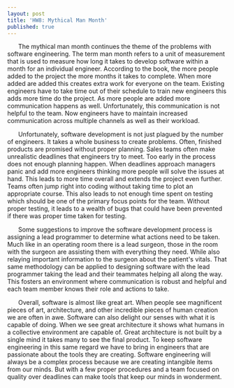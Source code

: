 ```yaml
---
layout: post
title: 'HW8: Mythical Man Month'
published: true
---
```


&ensp;&ensp;&ensp; The mythical man month continues the theme of the problems with software engineering. The term man month refers to a unit of measurement that is used to measure how long it takes to develop software within a month for an individual engineer. According to the book, the more people added to the project the more months it takes to complete. When more added are added this creates extra work for everyone on the team. Existing engineers have to take time out of their schedule to train new engineers this adds more time do the project. As more people are added more communication happens as well. Unfortunately, this communication is not helpful to the team. Now engineers have to maintain increased communication across multiple channels as well as their workload.

&ensp;&ensp;&ensp; Unfortunately, software development is not just plagued by the number of engineers. It takes a whole business to create problems. Often,  finished products are promised without proper planning. Sales teams often make unrealistic deadlines that engineers try to meet. Too early in the process does not enough planning happen. When deadlines approach managers panic and add more engineers thinking more people will solve the issues at hand. This leads to more time overall and extends the project even further. Teams often jump right into coding without taking time to plot an appropriate course. This also leads to not enough time spent on testing which should be one of the primary focus points for the team. Without proper testing, it leads to a wealth of bugs that could have been prevented if there was proper time taken for testing.

&ensp;&ensp;&ensp; Some suggestions to improve the software development process is assigning a lead programmer to determine what actions need to be taken. Much like in an operating room there is a lead surgeon, those in the room with the surgeon are assisting them with everything they need. While also relaying important information to the surgeon about the patient's vitals. That same methodology can be applied to designing software with the lead programmer taking the lead and their teammates helping all along the way. This fosters an environment where communication is robust and helpful and each team member knows their role and actions to take. 

&ensp;&ensp;&ensp; Overall, software is almost like great art. When people see magnificent pieces of art, architecture, and other incredible pieces of human creation we are often in awe. Software can also delight our senses with what it is capable of doing. When we see great architecture it shows what humans in a collective environment are capable of. Great architecture is not built by a single mind it takes many to see the final product. To keep software engineering in this same regard we have to bring in engineers that are passionate about the tools they are creating. Software engineering will always be a complex process because we are creating intangible items from our minds. But with a few proper procedures and a team focused on quality over deadlines can make tools that keep our minds in wonderment. 
